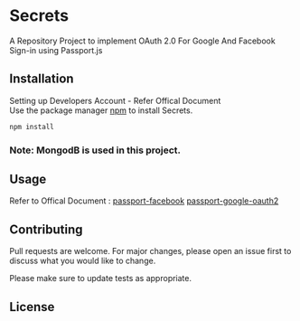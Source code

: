 # Secrets
A Repository Project to implement OAuth 2.0 For Google And Facebook Sign-in using Passport.js

## Installation
Setting up Developers Account - Refer Offical Document  
Use the package manager [npm](https://https://www.npmjs.com/) to install Secrets.

```bash
npm install
```
### Note: MongodB is used in this project.
## Usage

Refer to Offical Document : 
[passport-facebook](https://github.com/jaredhanson/passport-facebook#passport-facebook)
[passport-google-oauth2](https://github.com/jaredhanson/passport-google-oauth2)

## Contributing
Pull requests are welcome. For major changes, please open an issue first to discuss what you would like to change.

Please make sure to update tests as appropriate.

## License
